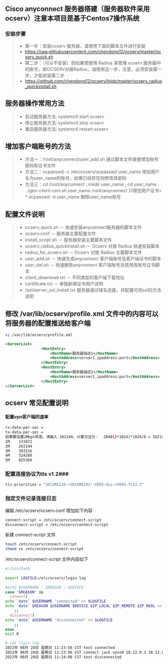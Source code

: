 ## Cisco anyconnect 服务器搭建（服务器软件采用ocserv）注意本项目是基于Centos7操作系统
### 安装步骤 ###
> * 第一步：安装ocserv 服务器，请使用下面的脚本文件进行安装
> * https://raw.githubusercontent.com/chendong12/ocserv/master/ocserv_quick.sh
> * 第二步：（可以不安装）但如果想使用 Radius 来管理 ocserv 服务器中的账号，即OCSERV对接Radius，请使用这一步，注意，必须安装第一步，才能安装第二步
> * https://github.com/chendong12/ocserv/blob/master/ocserv_radius_quickinstall.sh
## 服务器操作常用方法 ##
> * 启动服务器方法: systemctl start ocserv
> * 停止服务器方法: systemctl stop ocserv
> * 重启服务器方法: systemctl restart ocserv
## 增加客户端账号的方法
> * 方法一：/root/anyconnect/user_add.sh 通过脚本文件直接增加账号密码和证书文件 
> * 方法二：ocpasswd -c /etc/ocserv/ocpasswd user_name 增加用户名为user_name的账号，如果已经存在则修改其密码
> * 方法三：cd /root/anyconnect ; mkdir user_name ; cd user_name ; ../gen-client-cert.sh user_name /root/anyconnect 只增加用户证书> * ocpasswd -d user_name 删除user_name账号
## 配置文件说明 ##
> * ocserv_quick.sh － 快速安装anyconnect服务器的脚本文件
> * ocserv.conf － 服务器主要配置文件
> * install_script.sh － 服务器安装主要脚本文件
> * ocserv_radius_quickinstall.sh － Ocserv 对接 Radius 快速安装脚本
> * radius_for_ocserv.sh － Ocserv 对接 Radius 主要脚本文件
> * user_add.sh － 快速生成anyconnect 客户端账号及客户端证书的脚本
> * user_del.sh － 快速删除anyconnect 客户端账号及禁用改账号证书脚本
> * client_download.txt － 不同类型的客户端下载地址
> * certificate.txt － 单独新增证书用户说明
> * /ssl/server_ssl_install.txt 服务器通过域名连接，并配置可信ssl的方法说明


## 修改 /var/lib/ocserv/profile.xml 文件中的内容可以将服务器的配置推送给客户端 ###
```bash
vi /var/lib/ocserv/profile.xml
```
```xml
<ServerList>
                <HostEntry>
                    <HostName>服务器描述1</HostName>
                    <HostAddress>server1_ipaddress:port</HostAddress>
                </HostEntry>
                <HostEntry>
                    <HostName>服务器描述2</HostName>
                    <HostAddress>server2_ipaddress:port</HostAddress>
                </HostEntry>
</ServerList>
```

## ocserv 常见配置说明 ##
#### 配置vpn客户端的速率 ###
```bash
rx-data-per-sec =
tx-data-per-sec = 
如果要设置2Mbps带宽，清输入 262144，计算方法为：  2048(2*1024)*1024/8 = 262144
1M    131072
2M    262144
3M    393216
4M    524288
5M    655360
```

### 配置连接协议为tls v1.2###

```bash
tls-priorities = "SECURE128:+SECURE192:-VERS-ALL:+VERS-TLS1.2"
```

### 指定文件记录连接日志 ###
编辑 /etc/ocserv/ocserv.conf
增加如下内容

```bash
connect-script = /etc/ocserv/connect-script
disconnect-script = /etc/ocserv/connect-script
```
新建 connect-script 文件
```bash
touch /etc/ocserv/connect-script
chmod +x /etc/ocserv/connect-script
```

/etc/ocserv/connect-script 文件内容如下

```bash
#!/bin/bash
 
export LOGFILE=/etc/ocserv/login.log
 
#echo $USERNAME : $REASON : $DEVICE
case "$REASON" in
  connect)
echo `date` $USERNAME "connected" >> $LOGFILE
echo `date` $REASON $USERNAME $DEVICE $IP_LOCAL $IP_REMOTE $IP_REAL >> $LOGFILE
    ;;
  disconnect)
echo `date` $USERNAME "disconnected" >> $LOGFILE
    ;;
esac
exit 0
```
```bash
# cat login.log 
2022年 08月 28日 星期日 11:23:56 CST test connected
2022年 08月 28日 星期日 11:23:56 CST connect jack vpns0 10.12.0.1 10.12.0.128 1.27.210.31
2022年 08月 28日 星期日 11:24:00 CST test disconnected
```


